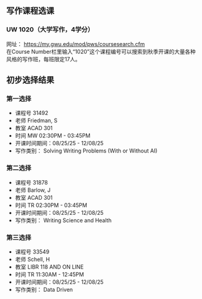 ## 写作课程选课
### UW 1020（大学写作，4学分）  
网址： https://my.gwu.edu/mod/pws/coursesearch.cfm  
在Course Number栏里输入“1020”这个课程编号可以搜索到秋季开课的大量各种风格的写作班，每班限定17人。  
  
## 初步选择结果

### 第一选择
- 课程号 31492
- 老师 Friedman, S
- 教室 ACAD 301
- 时间 MW 02:30PM - 03:45PM
- 开课时间期间：08/25/25 - 12/08/25
- 写作类别： Solving Writing Problems (With or Without AI)

### 第二选择
- 课程号 31878
- 老师 Barlow, J
- 教室 ACAD 301
- 时间 TR 02:30PM - 03:45PM
- 开课时间期间：08/25/25 - 12/08/25
- 写作类别： Writing Science and Health

### 第三选择
- 课程号 33549
- 老师 Schell, H
- 教室 LIBR 118 AND ON LINE
- 时间 TR 11:30AM - 12:45PM
- 开课时间期间：08/25/25 - 12/08/25
- 写作类别： Data Driven


